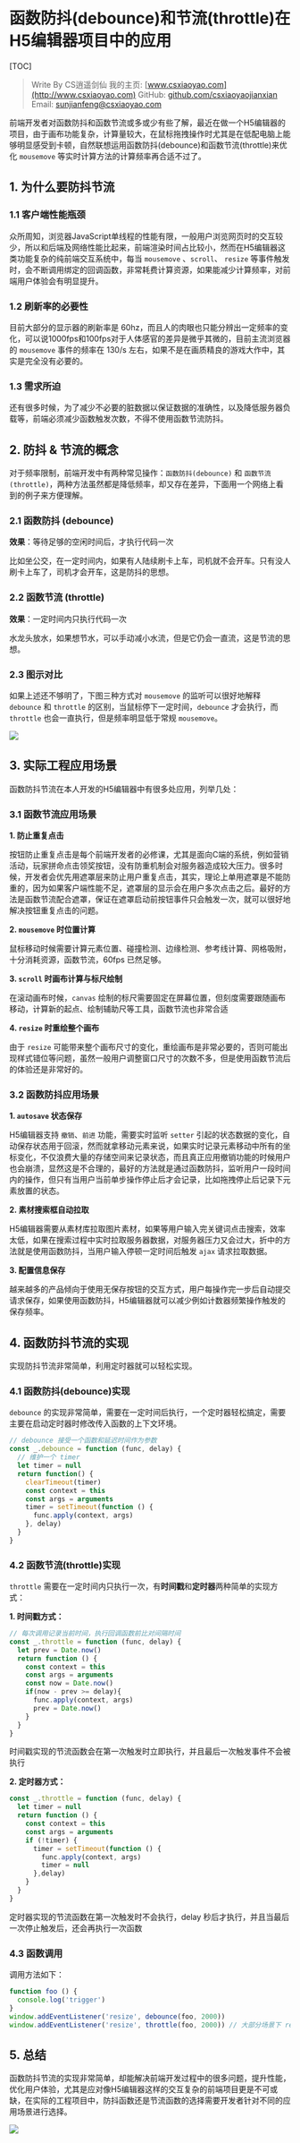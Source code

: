 # 函数防抖(debounce)和节流(throttle)在H5编辑器项目中的应用

[TOC]

> Write By CS逍遥剑仙
> 我的主页: [www.csxiaoyao.com](http://www.csxiaoyao.com)
> GitHub: [github.com/csxiaoyaojianxian](https://github.com/csxiaoyaojianxian)
> Email: sunjianfeng@csxiaoyao.com   



前端开发者对函数防抖和函数节流或多或少有些了解，最近在做一个H5编辑器的项目，由于画布功能复杂，计算量较大，在鼠标拖拽操作时尤其是在低配电脑上能够明显感受到卡顿，自然联想运用函数防抖(debounce)和函数节流(throttle)来优化 `mousemove` 等实时计算方法的计算频率再合适不过了。

## 1. 为什么要防抖节流

### 1.1 客户端性能瓶颈

众所周知，浏览器JavaScript单线程的性能有限，一般用户浏览网页时的交互较少，所以和后端及网络性能比起来，前端渲染时间占比较小，然而在H5编辑器这类功能复杂的纯前端交互系统中，每当 `mousemove` 、`scroll`、 `resize` 等事件触发时，会不断调用绑定的回调函数，非常耗费计算资源，如果能减少计算频率，对前端用户体验会有明显提升。

### 1.2 刷新率的必要性 

目前大部分的显示器的刷新率是 60hz，而且人的肉眼也只能分辨出一定频率的变化，可以说1000fps和100fps对于人体感官的差异是微乎其微的，目前主流浏览器的 `mousemove` 事件的频率在 130/s 左右，如果不是在画质精良的游戏大作中，其实是完全没有必要的。

### 1.3 需求所迫

还有很多时候，为了减少不必要的脏数据以保证数据的准确性，以及降低服务器负载等，前端必须减少函数触发次数，不得不使用函数节流防抖。

## 2. 防抖 & 节流的概念

对于频率限制，前端开发中有两种常见操作：`函数防抖(debounce)`  和 `函数节流(throttle)`，两种方法虽然都是降低频率，却又存在差异，下面用一个网络上看到的例子来方便理解。

### 2.1 函数防抖 (debounce)

**效果**：等待足够的空闲时间后，才执行代码一次

比如坐公交，在一定时间内，如果有人陆续刷卡上车，司机就不会开车。只有没人刷卡上车了，司机才会开车，这是防抖的思想。

### 2.2 函数节流 (throttle)

**效果**：一定时间内只执行代码一次

水龙头放水，如果想节水，可以手动减小水流，但是它仍会一直流，这是节流的思想。

### 2.3 图示对比

如果上述还不够明了，下图三种方式对 `mousemove` 的监听可以很好地解释 `debounce` 和 `throttle` 的区别，当鼠标停下一定时间，`debounce` 才会执行，而 `throttle` 也会一直执行，但是频率明显低于常规 `mousemove`。

![](./pic/01.png)

## 3. 实际工程应用场景

函数防抖节流在本人开发的H5编辑器中有很多处应用，列举几处：

### 3.1 函数节流应用场景 

**1. 防止重复点击**

按钮防止重复点击是每个前端开发者的必修课，尤其是面向C端的系统，例如营销活动，玩家拼命点击领奖按钮，没有防重机制会对服务器造成较大压力。很多时候，开发者会优先用遮罩层来防止用户重复点击，其实，理论上单用遮罩是不能防重的，因为如果客户端性能不足，遮罩层的显示会在用户多次点击之后。最好的方法是函数节流配合遮罩，保证在遮罩启动前按钮事件只会触发一次，就可以很好地解决按钮重复点击的问题。

**2. `mousemove` 时位置计算**

鼠标移动时候需要计算元素位置、碰撞检测、边缘检测、参考线计算、网格吸附，十分消耗资源，函数节流，60fps 已然足够。

**3. `scroll` 时画布计算与标尺绘制**

在滚动画布时候，`canvas` 绘制的标尺需要固定在屏幕位置，但刻度需要跟随画布移动，计算新的起点、绘制辅助尺等工具，函数节流也非常合适

**4. `resize` 时重绘整个画布**

由于 `resize` 可能带来整个画布尺寸的变化，重绘画布是非常必要的，否则可能出现样式错位等问题，虽然一般用户调整窗口尺寸的次数不多，但是使用函数节流后的体验还是非常好的。

### 3.2 函数防抖应用场景

**1. `autosave` 状态保存**

H5编辑器支持 `撤销`、`前进` 功能，需要实时监听 `setter` 引起的状态数据的变化，自动保存状态用于回滚，然而就拿移动元素来说，如果实时记录元素移动中所有的坐标变化，不仅浪费大量的存储空间来记录状态，而且真正应用撤销功能的时候用户也会崩溃，显然这是不合理的，最好的方法就是通过函数防抖，监听用户一段时间内的操作，但只有当用户当前单步操作停止后才会记录，比如拖拽停止后记录下元素放置的状态。

**2. 素材搜索框自动拉取**

H5编辑器需要从素材库拉取图片素材，如果等用户输入完关键词点击搜索，效率太低，如果在搜索过程中实时拉取服务器数据，对服务器压力又会过大，折中的方法就是使用函数防抖，当用户输入停顿一定时间后触发 `ajax` 请求拉取数据。

**3. 配置信息保存**

越来越多的产品倾向于使用无保存按钮的交互方式，用户每操作完一步后自动提交请求保存，如果使用函数防抖，H5编辑器就可以减少例如计数器频繁操作触发的保存频率。

## 4. 函数防抖节流的实现

实现防抖节流非常简单，利用定时器就可以轻松实现。

### 4.1 函数防抖(debounce)实现

`debounce` 的实现非常简单，需要在一定时间后执行，一个定时器轻松搞定，需要主要在启动定时器时修改传入函数的上下文环境。

```javascript
// debounce 接受一个函数和延迟时间作为参数
const _.debounce = function (func, delay) {
  // 维护一个 timer
  let timer = null
  return function() {
    clearTimeout(timer)
    const context = this
    const args = arguments
    timer = setTimeout(function () {
      func.apply(context, args)
    }, delay)
  }
}
```

### 4.2 函数节流(throttle)实现

`throttle` 需要在一定时间内只执行一次，有**时间戳**和**定时器**两种简单的实现方式：

**1. 时间戳方式：**

```javascript
// 每次调用记录当前时间，执行回调函数前比对间隔时间
const _.throttle = function (func, delay) {
  let prev = Date.now()
  return function () {
    const context = this
    const args = arguments
    const now = Date.now()
    if(now - prev >= delay){
      func.apply(context, args)
      prev = Date.now()
    }
  }
}
```

时间戳实现的节流函数会在第一次触发时立即执行，并且最后一次触发事件不会被执行

**2. 定时器方式：**

```javascript
const _.throttle = function (func, delay) {
  let timer = null
  return function () {
    const context = this
    const args = arguments
    if (!timer) {
      timer = setTimeout(function () {
        func.apply(context, args)
        timer = null
      },delay)
    }
  }
}
```

定时器实现的节流函数在第一次触发时不会执行，delay 秒后才执行，并且当最后一次停止触发后，还会再执行一次函数

### 4.3 函数调用

调用方法如下：

```javascript
function foo () {
  console.log('trigger')
}
window.addEventListener('resize', debounce(foo, 2000))
window.addEventListener('resize', throttle(foo, 2000)) // 大部分场景下 resize 更适合使用节流
```

## 5. 总结

函数防抖节流的实现非常简单，却能解决前端开发过程中的很多问题，提升性能，优化用户体验，尤其是应对像H5编辑器这样的交互复杂的前端项目更是不可或缺，在实际的工程项目中，防抖函数还是节流函数的选择需要开发者针对不同的应用场景进行选择。



![](https://raw.githubusercontent.com/csxiaoyaojianxian/ImageHosting/master/img/sign.jpg)